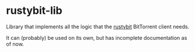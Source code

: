 # rustybit-lib

Library that implements all the logic that the [rustybit](https://github.com/h33333333/rustybit) BitTorrent client needs.

It can (probably) be used on its own, but has incomplete documentation as of now.
